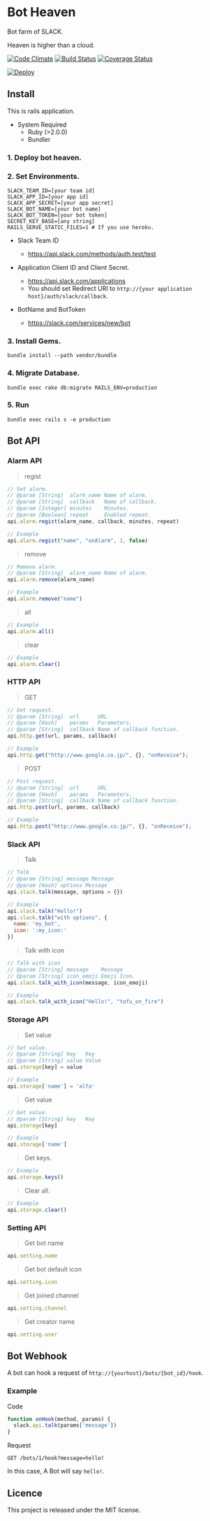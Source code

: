 Bot Heaven
====

Bot farm of SLACK.

Heaven is higher than a cloud.

[![Code Climate](https://codeclimate.com/github/alfa-jpn/BotHeaven/badges/gpa.svg)](https://codeclimate.com/github/alfa-jpn/BotHeaven)
[![Build Status](https://travis-ci.org/alfa-jpn/BotHeaven.svg?branch=master)](https://travis-ci.org/alfa-jpn/BotHeaven)
[![Coverage Status](https://coveralls.io/repos/alfa-jpn/BotHeaven/badge.svg)](https://coveralls.io/r/alfa-jpn/BotHeaven)

[![Deploy](https://www.herokucdn.com/deploy/button.png)](https://heroku.com/deploy)

## Install
This is rails application.
- System Required
  - Ruby (>2.0.0)
  - Bundler

### 1. Deploy bot heaven.
### 2. Set Environments.

```shell
SLACK_TEAM_ID=[your team id]
SLACK_APP_ID=[your app id]
SLACK_APP_SECRET=[your app secret]
SLACK_BOT_NAME=[your bot name]
SLACK_BOT_TOKEN=[your bot token]
SECRET_KEY_BASE=[any string]
RAILS_SERVE_STATIC_FILES=1 # If you use heroku.
```

- Slack Team ID
  - https://api.slack.com/methods/auth.test/test

- Application Client ID and Client Secret.
  - https://api.slack.com/applications
  - You should set Redirect URI to `http://{your application host}/auth/slack/callback`.

- BotName and BotToken
  - https://slack.com/services/new/bot

### 3. Install Gems.
```shell
bundle install --path vendor/bundle
```

### 4. Migrate Database.
```shell
bundle exec rake db:migrate RAILS_ENV=production
```

### 5. Run
```shell
bundle exec rails s -e production
```

## Bot API
### Alarm API

> regist

```javascript
// Set alarm.
// @param [String]  alarm_name Name of alarm.
// @param [String]  callback   Name of callback.
// @param [Integer] minutes    Minutes.
// @param [Boolean] repeat     Enabled repeat.
api.alarm.regist(alarm_name, callback, minutes, repeat)

// Example
api.alarm.regist("name", "onAlarm", 1, false)
```

> remove

```javascript
// Remove alarm.
// @param [String]  alarm_name Name of alarm.
api.alarm.remove(alarm_name)

// Example
api.alarm.remove("name")
```

> all

```javascript
// Example
api.alarm.all()
```

> clear

```javascript
// Example
api.alarm.clear()
```

### HTTP API
> GET

```javascript
// Get request.
// @param [String]  url      URL
// @param [Hash]    params   Parameters.
// @param [String]  callback Name of callback function.
api.http.get(url, params, callback)

// Example
api.http.get("http://www.google.co.jp/", {}, "onReceive");
```

> POST

```javascript
// Post request.
// @param [String]  url      URL
// @param [Hash]    params   Parameters.
// @param [String]  callback Name of callback function.
api.http.post(url, params, callback)

// Example
api.http.post("http://www.google.co.jp/", {}, "onReceive");
```

### Slack API
> Talk

```javascript
// Talk
// @param [String] message Message
// @param [Hash] options Message
api.slack.talk(message, options = {})

// Example
api.slack.talk("Hello!")
api.slack.talk("with options", {
  name: 'my_bot',
  icon: ':my_icon:'
})
```

> Talk with icon

```javascript
// Talk with icon
// @param [String] message    Message
// @param [String] icon_emoji Emoji Icon.
api.slack.talk_with_icon(message, icon_emoji)

// Example
api.slack.talk_with_icon("Hello!", "tofu_on_fire")
```

### Storage API
> Set value

```javascript
// Set value.
// @param [String] key   Key
// @param [String] value Value
api.storage[key] = value

// Example
api.storage['name'] = 'alfa'
```

> Get value

```javascript
// Get value.
// @param [String] key   Key
api.storage[key]

// Example
api.storage['name']
```

> Get keys.

```javascript
// Example
api.storage.keys()
```

> Clear all.

```javascript
// Example
api.storage.clear()
```

### Setting API
> Get bot name

```javascript
api.setting.name
```

> Get bot default icon

```javascript
api.setting.icon
```

> Get joined channel

```javascript
api.setting.channel
```

> Get creator name

```javascript
api.setting.user
```

## Bot Webhook
 A bot can hook a request of `http://{yourhost}/bots/{bot_id}/hook`.

### Example
Code
```javascript
function onHook(method, params) {
  slack.api.talk(params['message'])
}
```

Request
```
GET /bots/1/hook?message=hello!
```

In this case, A Bot will say `hello!`.

## Licence
This project is released under the MIT license.
